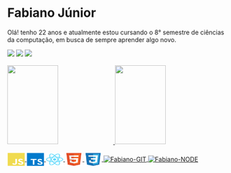 # Fabiano Júnior
Olá! tenho 22 anos e atualmente estou cursando o 8° semestre de ciências da computação, em busca de sempre aprender algo novo.

<div > 
  <a href="https://www.linkedin.com/in/fabianojunior139/" target="_blank"><img src="https://img.shields.io/badge/-LinkedIn-%230077B5?style=for-the-badge&logo=linkedin&logoColor=white" target="_blank"></a> 
  <a href = "mailto:fabianojunior139@gmail.com"><img src="https://img.shields.io/badge/-fabianojunior139@gmail.com-%23333?style=for-the-badge&logo=gmail&color=11ab3a&logoColor=white" target="_blank"></a>
  <a href="https://instagram.com/fabianojuniordg" target="_blank"><img src="https://img.shields.io/badge/-Instagram-%23E4405F?style=for-the-badge&logo=instagram&logoColor=white" target="_blank"></a>
</div>

<br>

<div>
  <a href="https://github.com/fabianojunior1">
  <img width="48%" height="180em" src="https://github-readme-stats.vercel.app/api?username=fabianojunior1&show_icons=true&theme=dark&include_all_commits=true&count_private=true"/>
  <img width="48%" height="180em" src="https://github-readme-stats.vercel.app/api/top-langs/?username=fabianojunior1&layout=compact&langs_count=7&theme=dark"/>
</div>
 
<div style="display: inline_block"><br>
  <img align="center" alt="Fabiano-Js" height="30" width="40" src="https://raw.githubusercontent.com/devicons/devicon/master/icons/javascript/javascript-plain.svg">
  <img align="center" alt="Fabiano-Ts" height="30" width="40" src="https://raw.githubusercontent.com/devicons/devicon/master/icons/typescript/typescript-plain.svg">
  <img align="center" alt="Fabiano-React" height="30" width="40" src="https://raw.githubusercontent.com/devicons/devicon/master/icons/react/react-original.svg">
  <img align="center" alt="Fabiano-HTML" height="30" width="40" src="https://raw.githubusercontent.com/devicons/devicon/master/icons/html5/html5-original.svg">
  <img align="center" alt="Fabiano-CSS" height="30" width="40" src="https://raw.githubusercontent.com/devicons/devicon/master/icons/css3/css3-original.svg">
  <img align="center" alt="Fabiano-GIT" height="30" width="40"src="https://cdn.jsdelivr.net/gh/devicons/devicon/icons/git/git-original.svg" />
  <img align="center" alt="Fabiano-NODE" height="30" width="40"src="https://cdn.jsdelivr.net/gh/devicons/devicon/icons/nodejs/nodejs-plain-wordmark.svg" />
</div> 
